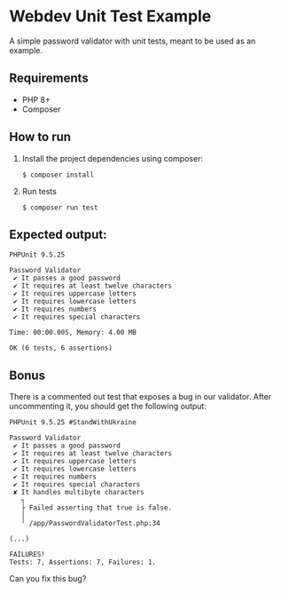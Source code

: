 # Webdev Unit Test Example
A simple password validator with unit tests, meant to be used as an example.

## Requirements
- PHP 8+
- Composer

## How to run
1. Install the project dependencies using composer:
   ```
   $ composer install
   ```

2. Run tests
   ```
   $ composer run test
   ```

## Expected output:
```
PHPUnit 9.5.25

Password Validator
 ✔ It passes a good password
 ✔ It requires at least twelve characters
 ✔ It requires uppercase letters
 ✔ It requires lowercase letters
 ✔ It requires numbers
 ✔ It requires special characters

Time: 00:00.005, Memory: 4.00 MB

OK (6 tests, 6 assertions)
```

## Bonus
There is a commented out test that exposes a bug in our validator. After uncommenting it, you should get the following output:

```
PHPUnit 9.5.25 #StandWithUkraine

Password Validator
 ✔ It passes a good password
 ✔ It requires at least twelve characters
 ✔ It requires uppercase letters
 ✔ It requires lowercase letters
 ✔ It requires numbers
 ✔ It requires special characters
 ✘ It handles multibyte characters
   ┐
   ├ Failed asserting that true is false.
   │
   ╵ /app/PasswordValidatorTest.php:34

(...)

FAILURES!
Tests: 7, Assertions: 7, Failures: 1.
```

Can you fix this bug?
